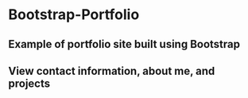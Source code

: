 # Bootstrap-Portfolio

## Example of portfolio site built using Bootstrap
## View contact information, about me, and projects